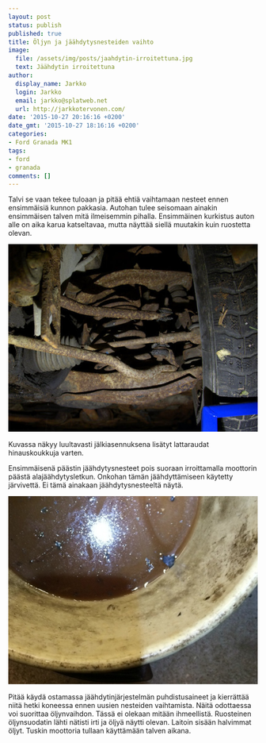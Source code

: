 ```yaml
---
layout: post
status: publish
published: true
title: Öljyn ja jäähdytysnesteiden vaihto
image:
  file: /assets/img/posts/jaahdytin-irroitettuna.jpg
  text: Jäähdytin irroitettuna
author:
  display_name: Jarkko
  login: Jarkko
  email: jarkko@splatweb.net
  url: http://jarkkotervonen.com/
date: '2015-10-27 20:16:16 +0200'
date_gmt: '2015-10-27 18:16:16 +0200'
categories:
- Ford Granada MK1
tags:
- ford
- granada
comments: []
---
```


Talvi se vaan tekee tuloaan ja pitää ehtiä vaihtamaan nesteet ennen ensimmäisiä kunnon pakkasia. Autohan tulee seisomaan ainakin ensimmäisen talven mitä ilmeisemmin pihalla. Ensimmäinen kurkistus auton alle on aika karua katseltavaa, mutta näyttää siellä muutakin kuin ruostetta olevan.

<amp-img src="/assets/img/posts/pienta-pintaruostetta.jpg" alt="Pientä pintaruostetta" width="4" height="3" layout="responsive">
  <noscript><img src="/assets/img/posts/pienta-pintaruostetta.jpg" alt="Pientä pintaruostetta" /></noscript>
</amp-img>

Kuvassa näkyy luultavasti jälkiasennuksena lisätyt lattaraudat hinauskoukkuja varten.

Ensimmäisenä päästin jäähdytysnesteet pois suoraan irroittamalla moottorin päästä alajäähdytysletkun. Onkohan tämän jäähdyttämiseen käytetty järvivettä. Ei tämä ainakaan jäähdytysnesteeltä näytä.

<amp-img src="/assets/img/posts/jarvivetta-syylarissa.jpg" alt="Syylärin puhdistusta" width="4" height="3" layout="responsive">
  <noscript><img src="/assets/img/posts/jarvivetta-syylarissa.jpg" alt="Syylärin puhdistusta" /></noscript>
</amp-img>

Pitää käydä ostamassa jäähdytinjärjestelmän puhdistusaineet ja kierrättää niitä hetki koneessa ennen uusien nesteiden vaihtamista. Näitä odottaessa voi suorittaa öljynvaihdon. Tässä ei olekaan mitään ihmeellistä. Ruosteinen öljynsuodatin lähti nätisti irti ja öljyä näytti olevan. Laitoin sisään halvimmat öljyt. Tuskin moottoria tullaan käyttämään talven aikana.
